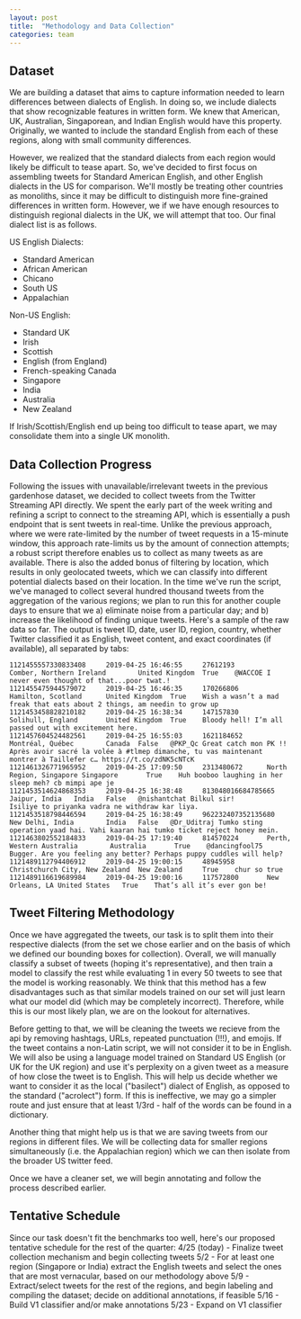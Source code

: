 ```yaml
---
layout: post
title:  "Methodology and Data Collection"
categories: team
---
```


## Dataset
We are building a dataset that aims to capture information needed to learn differences between dialects of English. In doing so, we include dialects that show recognizable features in written form. We knew that American, UK, Australian, Singaporean, and Indian English would have this property. Originally, we wanted to include the standard English from each of these regions, along with small community differences.

However, we realized that the standard dialects from each region would likely be difficult to tease apart. So, we've decided to first focus on assembling tweets for Standard American English, and other English dialects in the US for comparison. We'll mostly be treating other countries as monoliths, since it may be difficult to distinguish more fine-grained differences in written form. However, we if we have enough resources to distinguish regional dialects in the UK, we will attempt that too. Our final dialect list is as follows.

US English Dialects:
- Standard American
- African American
- Chicano
- South US
- Appalachian

Non-US English:
- Standard UK
- Irish
- Scottish
- English (from England)
- French-speaking Canada
- Singapore
- India
- Australia
- New Zealand

If Irish/Scottish/English end up being too difficult to tease apart, we may consolidate them into a single UK monolith.

## Data Collection Progress
Following the issues with unavailable/irrelevant tweets in the previous gardenhose dataset, we decided to collect tweets from the Twitter Streaming API directly.  We spent the early part of the week writing and refining a script to connect to the streaming API, which is essentially a push endpoint that is sent tweets in real-time.  Unlike the previous approach, where we were rate-limited by the number of tweet requests in a 15-minute window, this approach rate-limits us by the amount of connection attempts; a robust script therefore enables us to collect as many tweets as are available.  There is also the added bonus of filtering by location, which results in only geolocated tweets, which we can classify into different potential dialects based on their location.  In the time we've run the script, we've managed to collect several hundred thousand tweets from the aggregation of the various regions; we plan to run this for another couple days to ensure that we a) eliminate noise from a particular day; and b) increase the likelihood of finding unique tweets.  Here's a sample of the raw data so far.  The output is tweet ID, date, user ID, region, country, whether Twitter classified it as English, tweet content, and exact coordinates (if available), all separated by tabs:
```
1121455557330833408     2019-04-25 16:46:55     27612193        Comber, Northern Ireland        United Kingdom  True    @WACCOE I never even thought of that...poor twat.!
1121455475944579072     2019-04-25 16:46:35     170266806       Hamilton, Scotland      United Kingdom  True    Wish a wasn’t a mad freak that eats about 2 things, am needin to grow up
1121453458828210182     2019-04-25 16:38:34     147157830       Solihull, England       United Kingdom  True    Bloody hell! I’m all passed out with excitement here.
1121457604524482561     2019-04-25 16:55:03     1621184652      Montréal, Québec        Canada  False   @PKP_Qc Great catch mon PK !! Après avoir sacré la volée à #tlmep dimanche, tu vas maintenant montrer à Taillefer c… https://t.co/zdNK5cNTcK
1121461326771965952     2019-04-25 17:09:50     2313480672      North Region, Singapore Singapore       True    Huh booboo laughing in her sleep meh? cb mimpi ape je
1121453514624868353     2019-04-25 16:38:48     813048016684785665      Jaipur, India   India   False   @nishantchat Bilkul sir!
Isiliye to priyanka vadra ne withdraw kar liya.
1121453518798446594     2019-04-25 16:38:49     962232407352135680      New Delhi, India        India   False   @Dr_Uditraj Tumko sting operation yaad hai. Vahi kaaran hai tumko ticket reject honey mein.
1121463802552184833     2019-04-25 17:19:40     814570224       Perth, Western Australia        Australia       True    @dancingfool75 Bugger. Are you feeling any better? Perhaps puppy cuddles will help?
1121489112794406912     2019-04-25 19:00:15     48945958        Christchurch City, New Zealand  New Zealand     True    chur so true
1121489116619689984     2019-04-25 19:00:16     117572800       New Orleans, LA United States   True    That’s all it’s ever gon be!
```


## Tweet Filtering Methodology
Once we have aggregated the tweets, our task is to split them into their respective dialects (from the set we chose earlier and on the basis of which we defined our bounding boxes for collection). Overall, we will manually classify a subset of tweets (hoping it's representative), and then train a model to classify the rest while evaluating 1 in every 50 tweets to see that the model is working reasonably. We think that this method has a few disadvantages such as that similar models trained on our set will just learn what our model did (which may be completely incorrect). Therefore, while this is our most likely plan, we are on the lookout for alternatives.

Before getting to that, we will be cleaning the tweets we recieve from the api by  removing hashtags, URLs, repeated punctuation (!!!), and emojis. If the tweet contains a non-Latin script, we will not consider it to be in English. We will also be using a language model trained on Standard US English (or UK for the UK region) and use it's perplexity on a given tweet as a measure of how close the tweet is to English. This will help us decide whether we want to consider it as the local ("basilect") dialect of English, as opposed to the standard ("acrolect") form. If this is ineffective, we may go a simpler route and just ensure that at least 1/3rd - half of the words can be found in a dictionary.

Another thing that might help us is that we are saving tweets from our regions in different files. We will be collecting data for smaller regions simultaneously (i.e. the Appalachian region) which we can then isolate from the broader US twitter feed. 

Once we have a cleaner set, we will begin annotating and follow the process described earlier.

## Tentative Schedule
Since our task doesn't fit the benchmarks too well, here's our proposed tentative schedule for the rest of the quarter:
4/25 (today) - Finalize tweet collection mechanism and begin collecting tweets
5/2 - For at least one region (Singapore or India) extract the English tweets and select the ones that are most vernacular, based on our methodology above
5/9 - Extract/select tweets for the rest of the regions, and begin labeling and compiling the dataset; decide on additional annotations, if feasible
5/16 - Build V1 classifier and/or make annotations
5/23 - Expand on V1 classifier
